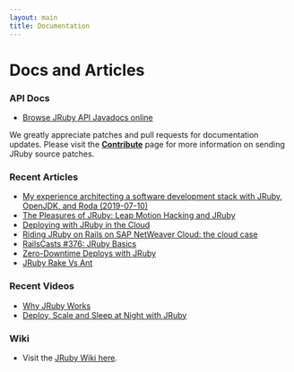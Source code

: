 ```yaml
---
layout: main
title: Documentation
---
```


# Docs and Articles

### API Docs

* [Browse JRuby API Javadocs online](https://javadoc.io/doc/org.jruby/jruby-core)

We greatly appreciate patches and pull requests for documentation
updates. Please visit the [**Contribute**](/contribute) page for more
information on sending JRuby source patches.

### Recent Articles

* [My experience architecting a software development stack with JRuby, OpenJDK, and Roda (2019-07-10)](https://www.retroaxis.info/2019/07/10/my-experience-architecting-a-software-development-stack-with-jruby-openjdk-and-roda/)
* [The Pleasures of JRuby: Leap Motion Hacking and JRuby](http://www.leaphacking.com/posts/the-pleasures-of-jruby.html)
* [Deploying with JRuby in the Cloud](http://pragprog.com/magazines/2013-02/deploying-with-jruby-in-the-cloud)
* [Riding JRuby on Rails on SAP NetWeaver Cloud: the cloud case](https://blogs.sap.com/2013/02/04/riding-jruby-on-rails-on-sap-netweaver-cloud-the-cloud-case/)
* [RailsCasts #376: JRuby Basics](http://railscasts.com/episodes/376-jruby-basics?view=asciicast)
* [Zero-Downtime Deploys with JRuby](https://deployingjruby.blogspot.com/2012/05/zero-downtime-deploys-with-jruby.html)
* [JRuby Rake Vs Ant](https://watchitlater.com/blog/2011/03/jruby-rake-vs-ant/)

### Recent Videos

* [Why JRuby Works](https://confreaks.tv/videos/rubyconf2012-why-jruby-works)
* [Deploy, Scale and Sleep at Night with JRuby](https://confreaks.tv/videos/gogaruco2012-deploy-scale-and-sleep-at-night-with-jruby)

### Wiki

* Visit the <a href="{{ site.urls.wiki }}">JRuby Wiki here</a>.
